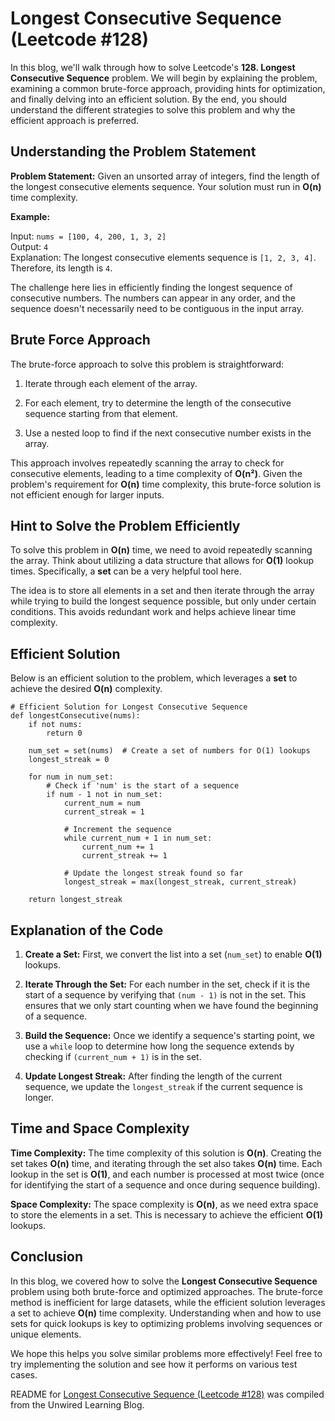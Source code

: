 # Longest Consecutive Sequence (Leetcode #128)

In this blog, we'll walk through how to solve Leetcode's **128\. Longest Consecutive Sequence** problem. We will begin by explaining the problem, examining a common brute-force approach, providing hints for optimization, and finally delving into an efficient solution. By the end, you should understand the different strategies to solve this problem and why the efficient approach is preferred.

## Understanding the Problem Statement

**Problem Statement:** Given an unsorted array of integers, find the length of the longest consecutive elements sequence. Your solution must run in **O(n)** time complexity.

**Example:**

Input: `nums = [100, 4, 200, 1, 3, 2]`  
Output: `4`  
Explanation: The longest consecutive elements sequence is `[1, 2, 3, 4]`. Therefore, its length is `4`.

The challenge here lies in efficiently finding the longest sequence of consecutive numbers. The numbers can appear in any order, and the sequence doesn't necessarily need to be contiguous in the input array.

## Brute Force Approach

The brute-force approach to solve this problem is straightforward:

1. Iterate through each element of the array.
    
2. For each element, try to determine the length of the consecutive sequence starting from that element.
    
3. Use a nested loop to find if the next consecutive number exists in the array.
    

This approach involves repeatedly scanning the array to check for consecutive elements, leading to a time complexity of **O(n²)**. Given the problem's requirement for **O(n)** time complexity, this brute-force solution is not efficient enough for larger inputs.

## Hint to Solve the Problem Efficiently

To solve this problem in **O(n)** time, we need to avoid repeatedly scanning the array. Think about utilizing a data structure that allows for **O(1)** lookup times. Specifically, a **set** can be a very helpful tool here.

The idea is to store all elements in a set and then iterate through the array while trying to build the longest sequence possible, but only under certain conditions. This avoids redundant work and helps achieve linear time complexity.

## Efficient Solution

Below is an efficient solution to the problem, which leverages a **set** to achieve the desired **O(n)** complexity.

```
# Efficient Solution for Longest Consecutive Sequence
def longestConsecutive(nums):
    if not nums:
        return 0
    
    num_set = set(nums)  # Create a set of numbers for O(1) lookups
    longest_streak = 0
    
    for num in num_set:
        # Check if 'num' is the start of a sequence
        if num - 1 not in num_set:
            current_num = num
            current_streak = 1
            
            # Increment the sequence
            while current_num + 1 in num_set:
                current_num += 1
                current_streak += 1
            
            # Update the longest streak found so far
            longest_streak = max(longest_streak, current_streak)
    
    return longest_streak
```

## **Explanation of the Code**

1. **Create a Set:** First, we convert the list into a set (`num_set`) to enable **O(1)** lookups.
    
2. **Iterate Through the Set:** For each number in the set, check if it is the start of a sequence by verifying that `(num - 1)` is not in the set. This ensures that we only start counting when we have found the beginning of a sequence.
    
3. **Build the Sequence:** Once we identify a sequence's starting point, we use a `while` loop to determine how long the sequence extends by checking if `(current_num + 1)` is in the set.
    
4. **Update Longest Streak:** After finding the length of the current sequence, we update the `longest_streak` if the current sequence is longer.
    

## Time and Space Complexity

**Time Complexity:** The time complexity of this solution is **O(n)**. Creating the set takes **O(n)** time, and iterating through the set also takes **O(n)** time. Each lookup in the set is **O(1)**, and each number is processed at most twice (once for identifying the start of a sequence and once during sequence building).

**Space Complexity:** The space complexity is **O(n)**, as we need extra space to store the elements in a set. This is necessary to achieve the efficient **O(1)** lookups.

## Conclusion

In this blog, we covered how to solve the **Longest Consecutive Sequence** problem using both brute-force and optimized approaches. The brute-force method is inefficient for large datasets, while the efficient solution leverages a set to achieve **O(n)** time complexity. Understanding when and how to use sets for quick lookups is key to optimizing problems involving sequences or unique elements.

We hope this helps you solve similar problems more effectively! Feel free to try implementing the solution and see how it performs on various test cases.


README for [Longest Consecutive Sequence (Leetcode #128)](https://blog.unwiredlearning.com/longest-consecutive-sequence) was compiled from the Unwired Learning Blog.